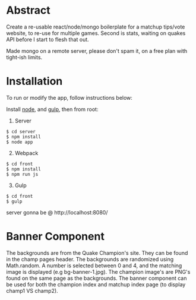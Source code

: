 # Abstract

Create a re-usable react/node/mongo boilerplate for a matchup tips/vote website, to re-use for multiple games.  Second is stats, waiting on quakes API before I start to flesh that out.

Made mongo on a remote server, please don't spam it, on a free plan with tight-ish limits.

# Installation
To run or modify the app, follow instructions below:

Install [node], and [gulp], then from root:

1. Server
```
$ cd server
$ npm install
$ node app
```
2. Webpack
```
$ cd front 
$ npm install
$ npm run js
```
3. Gulp
```
$ cd front
$ gulp
```

server gonna be @ http://localhost:8080/


[Node]:https://nodejs.org/download/
[Gulp]:https://github.com/gulpjs/gulp/blob/master/docs/getting-started.md

# Banner Component
The backgrounds are from the Quake Champion's site. They can be found in the champ pages header. The backgrounds are randomized using Math.random. 
A number is selected between 0 and 4, and the matching image is displayed (e.g bg-banner-1.jpg). The champion image's are PNG's found on the same page as the backgrounds. 
The banner component can be used for both the champion index and matchup index page (to display champ1 VS champ2).
